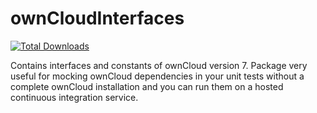 ownCloudInterfaces
==================

[![Total Downloads](https://poser.pugx.org/minidfx/owncloud-interfaces/downloads.svg)](https://packagist.org/packages/minidfx/owncloud-interfaces)

Contains interfaces and constants of ownCloud version 7. Package very useful for mocking ownCloud dependencies in your unit tests without a complete ownCloud installation and you can run them on a hosted continuous integration service.
